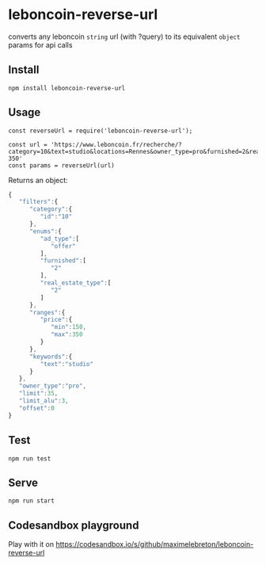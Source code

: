 # leboncoin-reverse-url
converts any leboncoin `string` url (with ?query) to its equivalent `object` params for api calls

## Install
```node
npm install leboncoin-reverse-url
```

## Usage
```node
const reverseUrl = require('leboncoin-reverse-url');

const url = 'https://www.leboncoin.fr/recherche/?category=10&text=studio&locations=Rennes&owner_type=pro&furnished=2&real_estate_type=2&price=150-350'
const params = reverseUrl(url)
```

Returns an object:
```js
{  
   "filters":{  
      "category":{  
         "id":"10"
      },
      "enums":{  
         "ad_type":[  
            "offer"
         ],
         "furnished":[  
            "2"
         ],
         "real_estate_type":[  
            "2"
         ]
      },
      "ranges":{  
         "price":{  
            "min":150,
            "max":350
         }
      },
      "keywords":{  
         "text":"studio"
      }
   },
   "owner_type":"pro",
   "limit":35,
   "limit_alu":3,
   "offset":0
}
```

## Test
```
npm run test
```

## Serve
```
npm run start
```

## Codesandbox playground
Play with it on https://codesandbox.io/s/github/maximelebreton/leboncoin-reverse-url


